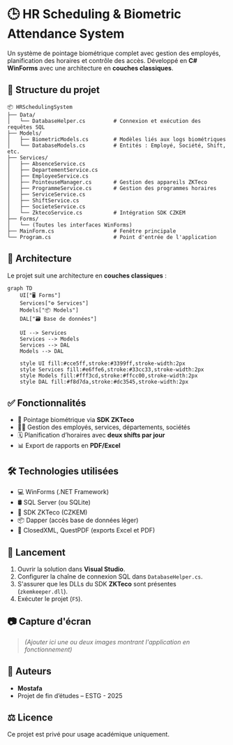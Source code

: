 
# 🕒 HR Scheduling & Biometric Attendance System

Un système de pointage biométrique complet avec gestion des employés, planification des horaires et contrôle des accès. Développé en **C# WinForms** avec une architecture en **couches classiques**.

## 📁 Structure du projet

```
📦 HRSchedulingSystem
├── Data/
│   └── DatabaseHelper.cs         # Connexion et exécution des requêtes SQL
├── Models/
│   ├── BiometricModels.cs        # Modèles liés aux logs biométriques
│   └── DatabaseModels.cs         # Entités : Employé, Société, Shift, etc.
├── Services/
│   ├── AbsenceService.cs
│   ├── DepartementService.cs
│   ├── EmployeeService.cs
│   ├── PointeuseManager.cs       # Gestion des appareils ZKTeco
│   ├── ProgrammeService.cs       # Gestion des programmes horaires
│   ├── ServiceService.cs
│   ├── ShiftService.cs
│   ├── SocieteService.cs
│   └── ZktecoService.cs          # Intégration SDK CZKEM
├── Forms/
│   └── (Toutes les interfaces WinForms)
├── MainForm.cs                   # Fenêtre principale
└── Program.cs                    # Point d'entrée de l'application
```

## 🧱 Architecture

Le projet suit une architecture en **couches classiques** :

```mermaid
graph TD
    UI["🖥️ Forms"]
    Services["⚙️ Services"]
    Models["📦 Models"]
    DAL["🗃️ Base de données"]

    UI --> Services
    Services --> Models
    Services --> DAL
    Models --> DAL

    style UI fill:#cce5ff,stroke:#3399ff,stroke-width:2px
    style Services fill:#e6ffe6,stroke:#33cc33,stroke-width:2px
    style Models fill:#fff3cd,stroke:#ffcc00,stroke-width:2px
    style DAL fill:#f8d7da,stroke:#dc3545,stroke-width:2px
```

## ✅ Fonctionnalités

- 📌 Pointage biométrique via **SDK ZKTeco**
- 👨‍💼 Gestion des employés, services, départements, sociétés
- 🗓️ Planification d’horaires avec **deux shifts par jour**
- 📊 Export de rapports en **PDF/Excel**

## 🛠️ Technologies utilisées

- 💻 WinForms (.NET Framework)
- 🛢️ SQL Server (ou SQLite)
- 🧰 SDK ZKTeco (CZKEM)
- 📦 Dapper (accès base de données léger)
- 📄 ClosedXML, QuestPDF (exports Excel et PDF)

## 🚀 Lancement

1. Ouvrir la solution dans **Visual Studio**.
2. Configurer la chaîne de connexion SQL dans `DatabaseHelper.cs`.
3. S'assurer que les DLLs du SDK **ZKTeco** sont présentes (`zkemkeeper.dll`).
4. Exécuter le projet (`F5`).

## 📷 Capture d'écran

> *(Ajouter ici une ou deux images montrant l'application en fonctionnement)*

## 🤝 Auteurs

- **Mostafa** 
- Projet de fin d’études – ESTG - 2025

## ⚖️ Licence

Ce projet est privé pour usage académique uniquement.  
